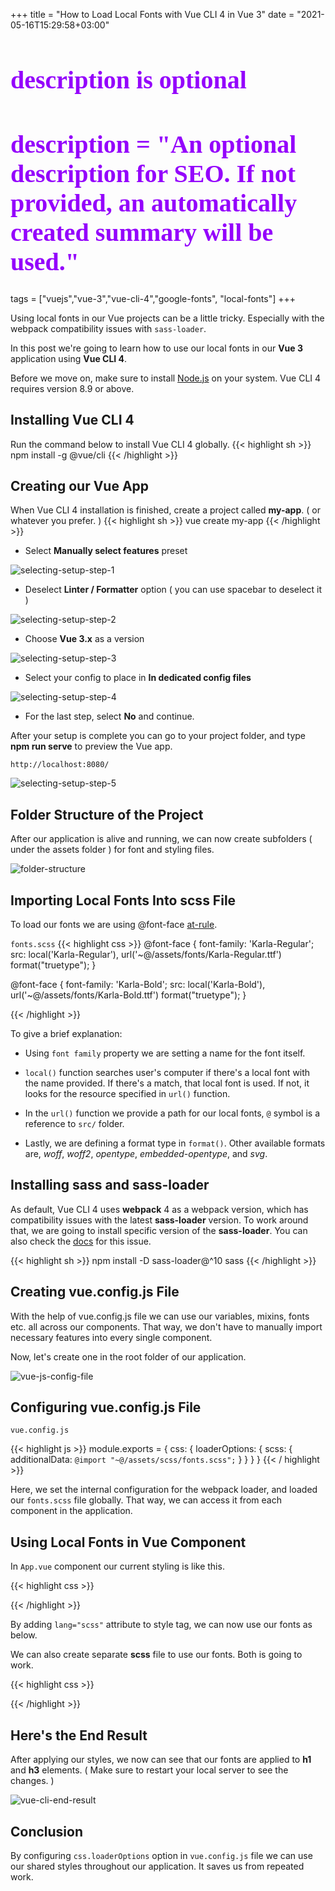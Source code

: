 +++
title = "How to Load Local Fonts with Vue CLI 4 in Vue 3"
date = "2021-05-16T15:29:58+03:00"

#
# description is optional
#
# description = "An optional description for SEO. If not provided, an automatically created summary will be used."

tags = ["vuejs","vue-3","vue-cli-4","google-fonts", "local-fonts"]
+++


Using local fonts in our Vue projects can be a little tricky. Especially with the webpack compatibility issues with `sass-loader`.

In this post we're going to learn how to use our local fonts in our **Vue 3** application using **Vue CLI 4**.

Before we move on, make sure to install [Node.js](https://nodejs.org/en/ "Node.js") on your system. Vue CLI 4 requires version 8.9 or above.

## Installing Vue CLI 4
Run the command below to install Vue CLI 4 globally.
{{< highlight sh >}}
npm install -g @vue/cli
{{< /highlight >}}

## Creating our Vue App
When Vue CLI 4 installation is finished, create a project called **my-app**. ( or whatever you prefer. )
{{< highlight sh >}}
vue create my-app
{{< /highlight >}}

- Select **Manually select features** preset

![selecting-setup-step-1](/images/vue-cli-4-fonts/vue-cli-setup-1.png)

- Deselect **Linter / Formatter** option ( you can use spacebar to deselect it )

![selecting-setup-step-2](/images/vue-cli-4-fonts/vue-cli-setup-2.png)

- Choose **Vue 3.x** as a version

![selecting-setup-step-3](/images/vue-cli-4-fonts/vue-cli-setup-3.png)

- Select your config to place in **In dedicated config files**

![selecting-setup-step-4](/images/vue-cli-4-fonts/vue-cli-setup-4.png)

- For the last step, select **No** and continue.

After your setup is complete you can go to your project folder, and type **npm run serve** to preview the Vue app. 

`http://localhost:8080/` 

![selecting-setup-step-5](/images/vue-cli-4-fonts/vue-cli-5.png)




## Folder Structure of the Project
After our application is alive and running, we can now create subfolders ( under the assets folder ) for font and styling files.

![folder-structure](/images/vue-cli-4-fonts/vue-cli-folder.png)

## Importing Local Fonts Into scss File
To load our fonts we are using @font-face [at-rule](https://developer.mozilla.org/en-US/docs/Web/CSS/At-rule).

`fonts.scss`
{{< highlight css >}}
@font-face {
  font-family: 'Karla-Regular';
  src: local('Karla-Regular'), url('~@/assets/fonts/Karla-Regular.ttf') format("truetype");
}

@font-face {
  font-family: 'Karla-Bold';
  src: local('Karla-Bold'), url('~@/assets/fonts/Karla-Bold.ttf') format("truetype");
}

{{< /highlight >}}

To give a brief explanation:
- Using `font family` property we are setting a name for the font itself.

- `local()` function searches user's computer if there's a local font with the name provided. If there's a match, that local font is used. If not, it looks for the resource specified in `url()` function.

- In the `url()` function we provide a path for our local fonts, `@` symbol is a reference to `src/` folder.

- Lastly, we are defining a format type in `format()`. Other available formats are, *woff*, *woff2*, *opentype*, *embedded-opentype*, and *svg*.



## Installing sass and sass-loader
As default, Vue CLI 4 uses **webpack** 4 as a webpack version, which has compatibility issues with the latest **sass-loader** version. To work around that, we are going to install specific version of the **sass-loader**. You can also check the [docs](https://cli.vuejs.org/guide/css.html#pre-processors) for this issue.


{{< highlight sh >}}
npm install -D sass-loader@^10 sass
{{< /highlight >}}



## Creating vue.config.js File
With the help of vue.config.js file we can use our variables, mixins, fonts etc. all across our components. That way, we don't have to manually import necessary features into every single component.

Now, let's create one in the root folder of our application.

![vue-js-config-file](/images/vue-cli-4-fonts/vue-cli-vue-config.png)


## Configuring vue.config.js File

`vue.config.js`

{{< highlight js >}}
module.exports = {
  css: {
    loaderOptions: {
      scss: {
        additionalData: `@import "~@/assets/scss/fonts.scss";`
      }
    }
  }
}
{{< / highlight >}}

Here, we set the internal configuration for the webpack loader, and loaded our  `fonts.scss` file globally. That way, we can access it from each component in the application.

## Using Local Fonts in Vue Component
In `App.vue` component our current styling is like this.

{{< highlight css >}}
<style>
#app {
  font-family: Avenir, Helvetica, Arial, sans-serif;
  -webkit-font-smoothing: antialiased;
  -moz-osx-font-smoothing: grayscale;
  text-align: center;
  color: #2c3e50;
  margin-top: 60px;
}

</style>

{{< /highlight >}}

By adding `lang="scss"` attribute to style tag, we can now use our fonts as below.

We can also create separate **scss** file to use our fonts. Both is going to work.

{{< highlight css >}}
<style lang="scss">
#app {
  font-family: Avenir, Helvetica, Arial, sans-serif;
  -webkit-font-smoothing: antialiased;
  -moz-osx-font-smoothing: grayscale;
  text-align: center;
  color: #2c3e50;
  margin-top: 60px;
}

h1 {
  font-family: 'Karla-Bold';
  font-size: 40px;
  color: #9403fc;
}

h3 {
  font-family: 'Karla-Regular';
  font-size: 30px;
  color: #07c9e3;
}
</style>

{{< /highlight >}}

## Here's the End Result

After applying our styles, we now can see that our fonts are applied to **h1** and **h3** elements.  ( Make sure to restart your local server to see the changes. )

![vue-cli-end-result](/images/vue-cli-4-fonts/vue-cli-end-result.png)


## Conclusion

By configuring `css.loaderOptions` option in `vue.config.js` file we can use our shared styles throughout our application. It saves us from repeated work.


